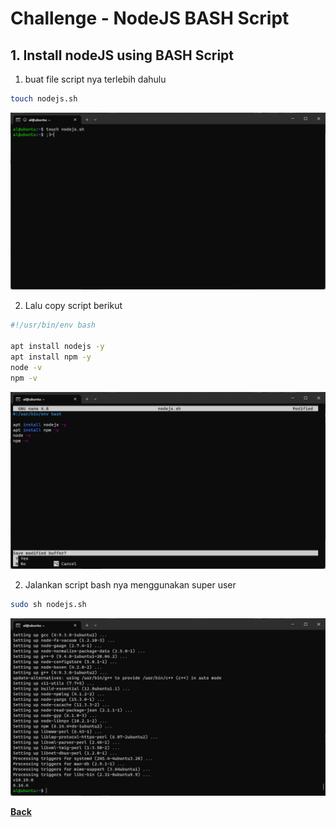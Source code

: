 # Challenge - NodeJS BASH Script

## 1. Install nodeJS using BASH Script

1. buat file script nya terlebih dahulu
```bash
touch nodejs.sh 
``` 
<img src="images/image001.png">

2. Lalu copy script berikut
```bash
#!/usr/bin/env bash

apt install nodejs -y
apt install npm -y
node -v
npm -v
``` 
<img src="images/image002.png">

2. Jalankan script bash nya menggunakan super user
```bash
sudo sh nodejs.sh
```
<img src="images/image003.png">

[**Back**](../../README.md)
